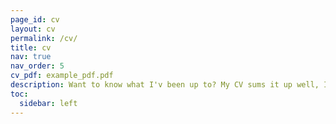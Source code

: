 ```yaml
---
page_id: cv
layout: cv
permalink: /cv/
title: cv
nav: true
nav_order: 5
cv_pdf: example_pdf.pdf
description: Want to know what I'v been up to? My CV sums it up well, If you want to know more - read my blog!
toc:
  sidebar: left
---
```

